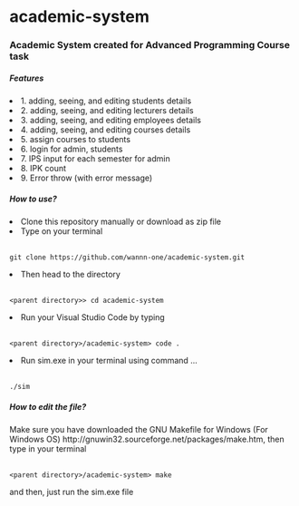 # academic-system

<h3>Academic System created for Advanced Programming Course task</h3>
<h5>Features</h5>

<li>1. adding, seeing, and editing students details</li>
<li>2. adding, seeing, and editing lecturers details</li>
<li>3. adding, seeing, and editing employees details</li>
<li>4. adding, seeing, and editing courses details</li>
<li>5. assign courses to students</li>
<li>6. login for admin, students</li>
<li>7. IPS input for each semester for admin</li>
<li>8. IPK count</li>
<li>9. Error throw (with error message)</li>

<h5>How to use?</h5>
<li>Clone this repository manually or download as zip file</li>
<li>Type on your terminal</li>
<br>

```
git clone https://github.com/wannn-one/academic-system.git
```
<li>Then head to the directory</li>
<br>

```
<parent directory>> cd academic-system
```
<li>Run your Visual Studio Code by typing</li>
<br>

```
<parent directory>/academic-system> code .
```
<li>Run sim.exe in your terminal using command ... </li>
<br>

```
./sim
```
<h5>How to edit the file?</h5>
Make sure you have downloaded the GNU Makefile for Windows (For Windows OS) http://gnuwin32.sourceforge.net/packages/make.htm, then type in your terminal
<br>
<br>

```
<parent directory>/academic-system> make
```

and then, just run the sim.exe file
